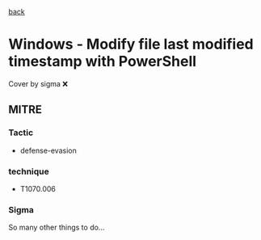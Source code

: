 [back](../index.md)
# Windows - Modify file last modified timestamp with PowerShell
Cover by sigma :x: 

## MITRE
### Tactic
  - defense-evasion

### technique
  - T1070.006

### Sigma

 So many other things to do...